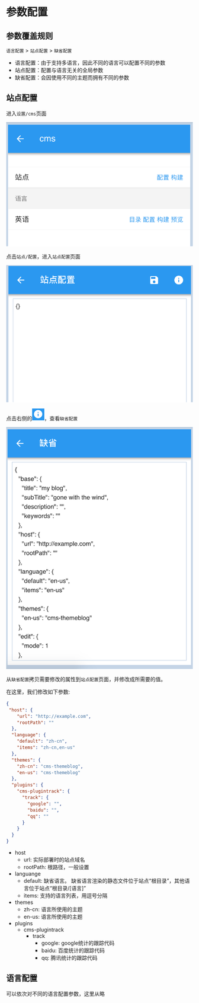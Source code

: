 # 参数配置

## 参数覆盖规则

`语言配置` > `站点配置` > `缺省配置`

- 语言配置：由于支持多语言，因此不同的语言可以配置不同的参数
- 站点配置：配置与语言无关的全局参数
- 缺省配置：会因使用不同的主题而拥有不同的参数

## 站点配置

进入`设置/cms`页面

![](../../assets/images/cms/01.png)

点击`站点/配置`，进入`站点配置`页面

![](../../assets/images/cms/02.png)

点击右侧的![](../../assets/images/cms/03.png)，查看`缺省配置`

![](../../assets/images/cms/04.png)

从`缺省配置`拷贝需要修改的属性到`站点配置`页面，并修改成所需要的值。

在这里，我们修改如下参数:

``` json
{
 "host": {
    "url": "http://example.com",
    "rootPath": ""
  },
  "language": {
    "default": "zh-cn",
    "items": "zh-cn,en-us"
  },
  "themes": {
    "zh-cn": "cms-themeblog",
    "en-us": "cms-themeblog"
  },
  "plugins": {
    "cms-plugintrack": {
      "track": {
        "google": "",
        "baidu": "",
        "qq": ""
      }
    }
  }
}
```

- host
  - url: 实际部署时的站点域名
  - rootPath: 根路径，一般设置
- languange
  - default: 缺省语言。
  缺省语言渲染的静态文件位于站点“根目录”，其他语言位于站点“根目录/[语言]”
  - items: 支持的语言列表，用逗号分隔
- themes
  - zh-cn: 语言所使用的主题
  - en-us: 语言所使用的主题
- plugins
  - cms-plugintrack
    - track
      - google: google统计的跟踪代码
      - baidu: 百度统计的跟踪代码
      - qq: 腾讯统计的跟踪代码

## 语言配置

可以依次对不同的语言配置参数，这里从略


